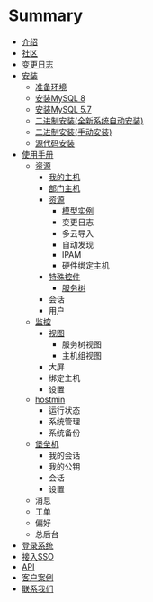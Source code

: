 # Summary

* [介绍](README.md)
* [社区](she-qu.md)
* [变更日志](changelog.md)
* [安装](er-jin-zhi-an-zhuang.md)
  * [准备环境](er-jin-zhi-an-zhuang/zhun-bei-huan-jing.md)
  * [安装MySQL 8](er-jin-zhi-an-zhuang/an-zhuang-mysql-8.md)
  * [安装MySQL 5.7](er-jin-zhi-an-zhuang/an-zhuang-mysql-5-7.md)
  * [二进制安装\(全新系统自动安装\)](er-jin-zhi-an-zhuang/er-jin-zhi-an-88c528-quan-xin-xi-tong-zi-dong-an-88c529.md)
  * [二进制安装\(手动安装\)](er-jin-zhi-an-zhuang/er-jin-zhi-an-88c528-shou-dong-an-88c529.md)
  * [源代码安装](er-jin-zhi-an-zhuang/yuan-dai-ma-an-zhuang.md)
* [使用手册](shi-yong-shou-ce.md)
  * [资源](shi-yong-shou-ce/zi-yuan.md)
    * [我的主机](shi-yong-shou-ce/zi-yuan/wo-de-zhu-ji.md)
    * [部门主机](shi-yong-shou-ce/zi-yuan/bu-men-zhu-ji.md)
    * [资源](shi-yong-shou-ce/zi-yuan/zi-yuan.md)
      * [模型实例](shi-yong-shou-ce/zi-yuan/zi-yuan/mo-xing-shi-li.md)
      * 变更日志
      * 多云导入
      * 自动发现
      * IPAM
      * 硬件绑定主机
    * [特殊控件](shi-yong-shou-ce/zi-yuan/te-shu-kong-jian.md)
      * [服务树](shi-yong-shou-ce/zi-yuan/te-shu-kong-jian/fu-wu-shu.md)
    * 会话
    * 用户
  * [监控](shi-yong-shou-ce/jian-kong.md)
    * [视图](shi-yong-shou-ce/jian-kong/shi-tu.md)
      * 服务树视图
      * 主机组视图
    * 大屏
    * 绑定主机
    * 设置
  * [hostmin](shi-yong-shou-ce/hostmin.md)
    * 运行状态
    * 系统管理
    * 系统备份
  * [堡垒机](shi-yong-shou-ce/bao-lei-ji.md)
    * 我的会话
    * 我的公钥
    * 会话
    * 设置
  * 消息
  * 工单
  * 偏好
  * 总后台
* [登录系统](shi-yong-shou-ce/deng-lu-xi-tong.md)
* [接入SSO](jie-ru-sso.md)
* [API](api.md)
* [客户案例](ke-hu-an-li.md)
* [联系我们](lian-xi-wo-men.md)

